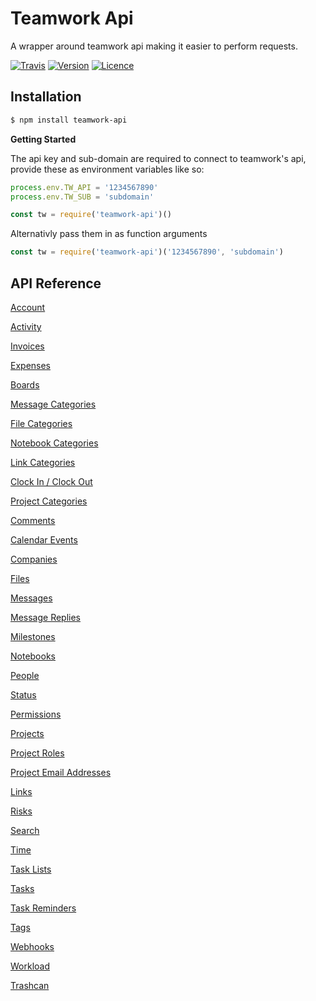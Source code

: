 # Teamwork Api

A wrapper around teamwork api making it easier to perform requests.

[![Travis](https://img.shields.io/travis/moshie/teamwork-api.svg?style=for-the-badge)](https://travis-ci.org/moshie/teamwork-api)
[![Version](https://img.shields.io/npm/v/teamwork-api.svg?style=for-the-badge)](https://www.npmjs.com/package/teamwork-api)
[![Licence](https://img.shields.io/npm/l/teamwork-api.svg?style=for-the-badge)](https://opensource.org/licenses/MIT)

## Installation

```bash
$ npm install teamwork-api
```

**Getting Started**

The api key and sub-domain are required to connect to teamwork's api, provide these as environment variables like so:

```js
process.env.TW_API = '1234567890'
process.env.TW_SUB = 'subdomain'

const tw = require('teamwork-api')()
```

Alternativly pass them in as function arguments 

```js
const tw = require('teamwork-api')('1234567890', 'subdomain')
```

## API Reference

[Account](/docs/base.md)

[Activity](/docs/activity.md)

[Invoices](/docs/invoices.md)

[Expenses](/docs/expenses.md)

[Boards](/docs/boards.md)

[Message Categories](/docs/message-categories.md)

[File Categories](/docs/file-categories.md)

[Notebook Categories](/docs/notebook-categories.md)

[Link Categories](/docs/link-categories.md)

[Clock In / Clock Out](/docs/clocking.md)

[Project Categories](/docs/project-categories.md)

[Comments](/docs/comments.md)

[Calendar Events](/docs/calendar.md)

[Companies](/docs/companies.md)

[Files](/docs/files.md)

[Messages](/docs/messages.md)

[Message Replies](/docs/message-replies.md)

[Milestones](/docs/milestones.md)

[Notebooks](/docs/notebooks.md)

[People](/docs/people.md)

[Status](/docs/status.md)

[Permissions](/docs/permissions.md)

[Projects](/docs/projects.md)

[Project Roles](/docs/project-roles.md)

[Project Email Addresses](/docs/project-email-address.md)

[Links](/docs/links.md)

[Risks](/docs/risks.md)

[Search](/docs/search.md)

[Time](/docs/time.md)

[Task Lists](/docs/task-lists.md)

[Tasks](/docs/tasks.md)

[Task Reminders](/docs/task-reminders.md)

[Tags](/docs/tags.md)

[Webhooks](/docs/webhooks.md)

[Workload](/docs/workload.md)

[Trashcan](/docs/trashcan.md)